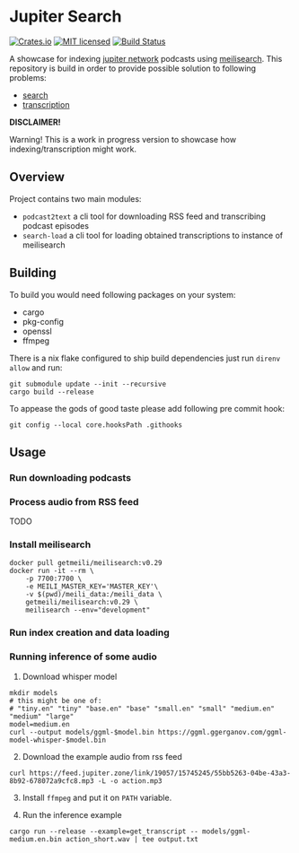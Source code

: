 # Jupiter Search

[![Crates.io][crates-badge]][crates-url]
[![MIT licensed][mit-badge]][mit-url]
[![Build Status][actions-badge]][actions-url]

[crates-badge]: https://img.shields.io/crates/v/podcast2text.svg
[crates-url]: https://crates.io/crates/podcast2text
[mit-badge]: https://img.shields.io/badge/license-MIT-blue.svg
[mit-url]: https://github.com/tokio-rs/tokio/blob/master/LICENSE
[actions-badge]: https://github.com/flakm/jupiter-search/actions/workflows/build.yml/badge.svg
[actions-url]: https://github.com/FlakM/jupiter-search/actions


A showcase for indexing [jupiter network](https://www.jupiterbroadcasting.com/) podcasts using [meilisearch](https://www.meilisearch.com/).
This repository is build in order to provide possible solution to following problems:

- [search](https://github.com/JupiterBroadcasting/jupiterbroadcasting.com/issues/26)
- [transcription](https://github.com/JupiterBroadcasting/jupiterbroadcasting.com/issues/301)

**DISCLAIMER!**

Warning! This is a work in progress version to showcase how indexing/transcription might work.

## Overview

Project contains two main modules:

* `podcast2text` a cli tool for downloading RSS feed and transcribing podcast episodes 
* `search-load` a cli tool for loading obtained transcriptions to
  instance of meilisearch


## Building

To build you would need following packages on your system:

- cargo
- pkg-config
- openssl
- ffmpeg

There is a nix flake configured to ship build dependencies
just run `direnv allow` and run:

```shell
git submodule update --init --recursive
cargo build --release
```

To appease the gods of good taste please add following pre commit hook:

```
git config --local core.hooksPath .githooks
```

## Usage

### Run downloading podcasts

### Process audio from RSS feed

TODO


### Install meilisearch

```shell
docker pull getmeili/meilisearch:v0.29
docker run -it --rm \
    -p 7700:7700 \
    -e MEILI_MASTER_KEY='MASTER_KEY'\
    -v $(pwd)/meili_data:/meili_data \
    getmeili/meilisearch:v0.29 \
    meilisearch --env="development"
```

### Run index creation and data loading

### Running inference of some audio

1. Download whisper model

```
mkdir models
# this might be one of:
# "tiny.en" "tiny" "base.en" "base" "small.en" "small" "medium.en" "medium" "large"
model=medium.en
curl --output models/ggml-$model.bin https://ggml.ggerganov.com/ggml-model-whisper-$model.bin
```
2. Download the example audio from rss feed

```
curl https://feed.jupiter.zone/link/19057/15745245/55bb5263-04be-43a3-8b92-678072a9cfc8.mp3 -L -o action.mp3
```

3. Install `ffmpeg` and put it on `PATH` variable.

4. Run the inference example

```
cargo run --release --example=get_transcript -- models/ggml-medium.en.bin action_short.wav | tee output.txt
```
